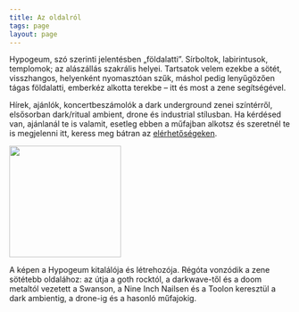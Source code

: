 ```yaml
---
title: Az oldalról
tags: page
layout: page
---
```


Hypogeum, szó szerinti jelentésben „földalatti”. Sírboltok, labirintusok, templomok; az alászállás szakrális helyei. Tartsatok velem ezekbe a sötét, visszhangos, helyenként nyomasztóan szűk, máshol pedig lenyűgözően tágas földalatti, emberkéz alkotta terekbe – itt és most a zene segítségével.

Hírek, ajánlók, koncertbeszámolók a dark underground zenei színtérről, elsősorban dark/ritual ambient, drone és industrial stílusban. Ha kérdésed van, ajánlanál te is valamit, esetleg ebben a műfajban alkotsz és szeretnél te is megjelenni itt, keress meg bátran az [elérhetőségeken](/contact).



<div class="profile">
    <div class="profile__content">
        <img class="profile__image" src="/img/profile.jpg" width="200">
        <p class="profile__text">A képen a Hypogeum kitalálója és létrehozója. Régóta vonzódik a zene sötétebb oldalához: az útja a goth rocktól, a darkwave-től és a doom metaltól vezetett a Swanson, a Nine Inch Nailsen és a Toolon keresztül a dark ambientig, a drone-ig és a hasonló műfajokig.</p>
    </div>
</div>